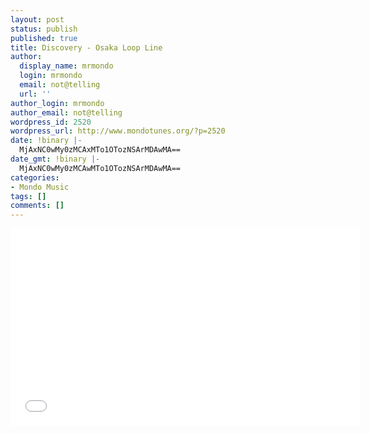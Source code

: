 ```yaml
---
layout: post
status: publish
published: true
title: Discovery - Osaka Loop Line
author:
  display_name: mrmondo
  login: mrmondo
  email: not@telling
  url: ''
author_login: mrmondo
author_email: not@telling
wordpress_id: 2520
wordpress_url: http://www.mondotunes.org/?p=2520
date: !binary |-
  MjAxNC0wMy0zMCAxMTo1OTozNSArMDAwMA==
date_gmt: !binary |-
  MjAxNC0wMy0zMCAwMTo1OTozNSArMDAwMA==
categories:
- Mondo Music
tags: []
comments: []
---
```

<iframe width="560" height="315" src="//www.youtube.com/embed/yEig-nNxoWE" frameborder="0"> </iframe>

